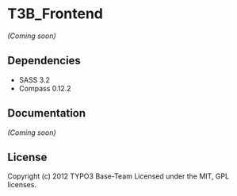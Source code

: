 # T3B_Frontend

_(Coming soon)_

Dependencies
-------------------------
* SASS 3.2
* Compass 0.12.2

Documentation
-------------------------
_(Coming soon)_


License
-------------------------
Copyright (c) 2012 TYPO3 Base-Team
Licensed under the MIT, GPL licenses.